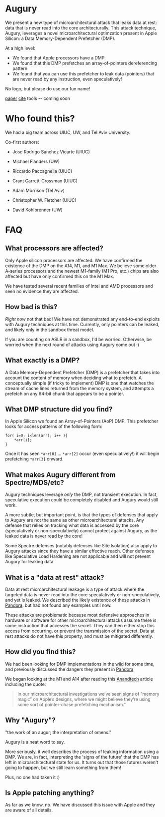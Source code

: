# Augury

We present a new type of microarchitectural attack that leaks data at
rest: data that is never read into the core architecturally. This
attack technique, Augury, leverages a novel microarchitectural
optimzation present in Apple Silicon: a Data Memory-Dependent
Prefetcher (DMP).

At a high level:
 - We found that Apple processors have a DMP
 - We found that this DMP prefetches an array-of-pointers dereferencing pattern
 - We found that you can use this prefetcher to leak data (pointers)
   that are never read by any instruction, even speculatively!


No logo, but please do use our fun name!

[paper](https://prefetchers.info/augury.pdf)
[cite](https://prefetchers.info/cite.txt)
tools -- coming soon

# Who found this?

We had a big team across UIUC, UW, and Tel Aviv University.

Co-first authors:
 - Jose Rodrigo Sanchez Vicarte (UIUC)
 - Michael Flanders (UW)

 - Riccardo Paccagnella (UIUC)
 - Grant Garrett-Grossman (UIUC)
 - Adam Morrison (Tel Aviv)
 - Christopher W. Fletcher (UIUC)
 - David Kohlbrenner (UW)

# FAQ
## What processors are affected?

Only Apple silicon processors are affected. We have confirmed the
existence of the DMP on the A14, M1, and M1 Max. We believe some older A-series
processors and the newest M1-family (M1 Pro, etc.) chips are also
affected but have only confirmed this on the M1 Max.

We have tested several recent families of Intel and AMD processors and
seen no evidence they are affected.

## How bad is this?

_Right now_ not that bad! We have not demonstrated any end-to-end
exploits with Augury techniques at this time. Currently, only pointers
can be leaked, and likely only in the sandbox threat model.

If you are counting on ASLR in a sandbox, I'd be worried. Otherwise,
be worried when the next round of attacks using Augury come out :)

## What exactly is a DMP?

A Data Memory-Dependent Prefetcher (DMP) is a prefetcher that takes
into account the content of memory when deciding what to prefetch. A
conceptually simple (if tricky to implement) DMP is one that watches
the stream of cache lines returned from the memory system, and
attempts a prefetch on any 64-bit chunk that appears to be a pointer.

## What DMP structure did you find?

In Apple Silicon we found an Array-of-Pointers (AoP) DMP. This
prefetcher looks for access patterns of the following form:

```
for( i=0; i<len(arr); i++ ){
    *arr[i];
}
```

Once it has seen `*arr[0]` ... `*arr[2]` occur (even speculatively!)
it will begin prefetching `*arr[3]` onward.

## What makes Augury different from Spectre/MDS/etc?

Augury techniques leverage _only_ the DMP, not transient execution. In
fact, speculative execution could be completely disabled and Augury
would still work.

A more subtle, but important point, is that the types of defenses that
apply to Augury are not the same as other microarchitectural
attacks. Any defense that relies on tracking what data is accessed by
the core (speculatively or non-speculatively) cannot protect against
Augury, as the leaked data is never read by the core!

Some Spectre defenses (notably defenses like Site Isolation) also
apply to Augury attacks since they have a similar effective
reach. Other defenses like Speculative Load Hardening are not
applicable and will not prevent Augury for leaking data.

## What is a "data at rest" attack?

Data at rest microarchitectural leakage is a type of attack where the
targeted data is never read into the core speculatively or
non-speculatively, and yet is leaked. We described the likely
existence of these attacks in
[Pandora](https://homes.cs.washington.edu/~dkohlbre/papers/pandora_isca2021.pdf). but
had not found any examples until now.

These attacks are problematic because most defensive approaches in
hardware or software for other microarchitectural attacks assume there
is some instruction that accesses the secret. They can then either
stop this access from occurring, or prevent the transmission of the
secret. Data at rest attacks do not have this property, and must be
mitigated differently.

## How did you find this?

We had been looking for DMP implementations in the wild for some time,
and previously discussed the dangers they present in
[Pandora](https://homes.cs.washington.edu/~dkohlbre/papers/pandora_isca2021.pdf).

We began looking at the M1 and A14 after reading this
[Anandtech](https://www.anandtech.com/show/16226/apple-silicon-m1-a14-deep-dive/3)
article including the quote:

> In our microarchitectural investigations we’ve seen signs of “memory
> magic” on Apple’s designs, where we might believe they’re using some
> sort of pointer-chase prefetching mechanism."

## Why "Augury"?

"the work of an augur; the interpretation of omens."

Augury is a neat word to say.

More seriously, it well describes the process of leaking information
using a DMP. We are, in fact, interpreting the 'signs of the future'
that the DMP has left in microarchitectural state for us. It turns out
that those futures weren't going to happen, but we still learn
something from them!

Plus, no one had taken it :)

## Is Apple patching anything?

As far as we know, no.
We have discussed this issue with Apple and they are aware of all details.
